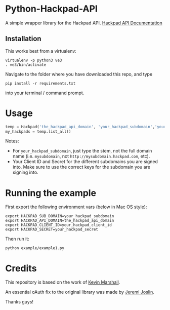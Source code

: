 # Python-Hackpad-API


A simple wrapper library for the Hackpad API. [Hackpad API Documentation](https://hackpad.co/Hackpad-API-v1.0-KdHQhIEfGJG)

## Installation 

This works best from a virtualenv:

```
virtualenv -p python3 ve3
. ve3/bin/activate
```

Navigate to the folder where you have downloaded this repo, and type

```
pip install -r requirements.txt
```

into your terminal / command prompt.

# Usage

```python
temp = Hackpad('the_hackpad_api_domain', 'your_hackpad_subdomain','your_hackpad_client_id','your_hackpad_secret')
my_hackpads = temp.list_all()
```

Notes:

* For `your_hackpad_subdomain`, just type the stem, not the full domain name (i.e. `mysubdomain`, not `http://mysubdomain.hackpad.com`, etc).
* Your Client ID and Secret for the different subdomains you are signed into. Make sure to use the correct keys for the subdomain you are signing into.

# Running the example

First export the following environment vars (below in Mac OS style):

```
export HACKPAD_SUB_DOMAIN=your_hackpad_subdomain
export HACKPAD_API_DOMAIN=the_hackpad_api_domain
export HACKPAD_CLIENT_ID=your_hackpad_client_id
export HACKPAD_SECRET=your_hackpad_secret
```

Then run it:

```
python example/example1.py
```

# Credits

This repository is based on the work of [Kevin Marshall](https://github.com/Falicon). 

An essential oAuth fix to the original library was made by [Jeremi Joslin](https://github.com/jeremi).

Thanks guys!
